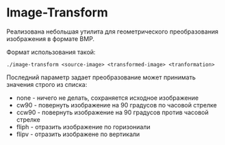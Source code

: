 # Image-Transform

Реализована небольшая утилита для геометрического преобразования изображения в формате BMP.


Формат использования такой:


`./image-transform <source-image> <transformed-image> <tranformation>`

Последний параметр задает преобразование может принимать значения строго из списка:
- none - ничего не делать, сохраняется исходное изображение
- cw90 - повернуть изображение на 90 градусов по часовой стрелке
- ccw90 - повернуть изображение на 90 градусов против часовой стрелке
- fliph - отразить изображение по горизониали
- flipv - отразить изображене по вертикали
